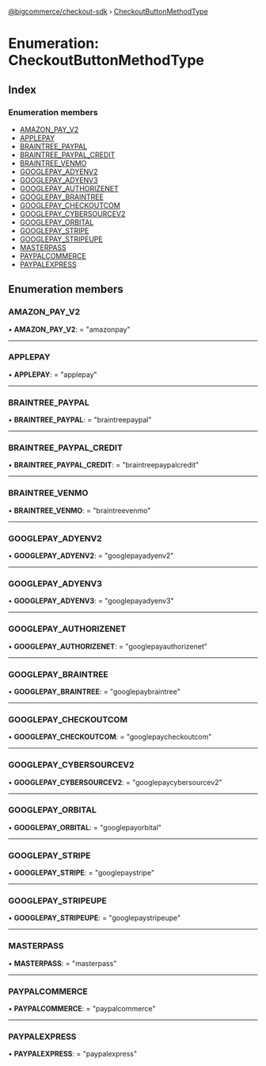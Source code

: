[@bigcommerce/checkout-sdk](../README.md) › [CheckoutButtonMethodType](checkoutbuttonmethodtype.md)

# Enumeration: CheckoutButtonMethodType

## Index

### Enumeration members

* [AMAZON_PAY_V2](checkoutbuttonmethodtype.md#amazon_pay_v2)
* [APPLEPAY](checkoutbuttonmethodtype.md#applepay)
* [BRAINTREE_PAYPAL](checkoutbuttonmethodtype.md#braintree_paypal)
* [BRAINTREE_PAYPAL_CREDIT](checkoutbuttonmethodtype.md#braintree_paypal_credit)
* [BRAINTREE_VENMO](checkoutbuttonmethodtype.md#braintree_venmo)
* [GOOGLEPAY_ADYENV2](checkoutbuttonmethodtype.md#googlepay_adyenv2)
* [GOOGLEPAY_ADYENV3](checkoutbuttonmethodtype.md#googlepay_adyenv3)
* [GOOGLEPAY_AUTHORIZENET](checkoutbuttonmethodtype.md#googlepay_authorizenet)
* [GOOGLEPAY_BRAINTREE](checkoutbuttonmethodtype.md#googlepay_braintree)
* [GOOGLEPAY_CHECKOUTCOM](checkoutbuttonmethodtype.md#googlepay_checkoutcom)
* [GOOGLEPAY_CYBERSOURCEV2](checkoutbuttonmethodtype.md#googlepay_cybersourcev2)
* [GOOGLEPAY_ORBITAL](checkoutbuttonmethodtype.md#googlepay_orbital)
* [GOOGLEPAY_STRIPE](checkoutbuttonmethodtype.md#googlepay_stripe)
* [GOOGLEPAY_STRIPEUPE](checkoutbuttonmethodtype.md#googlepay_stripeupe)
* [MASTERPASS](checkoutbuttonmethodtype.md#masterpass)
* [PAYPALCOMMERCE](checkoutbuttonmethodtype.md#paypalcommerce)
* [PAYPALEXPRESS](checkoutbuttonmethodtype.md#paypalexpress)

## Enumeration members

###  AMAZON_PAY_V2

• **AMAZON_PAY_V2**: = "amazonpay"

___

###  APPLEPAY

• **APPLEPAY**: = "applepay"

___

###  BRAINTREE_PAYPAL

• **BRAINTREE_PAYPAL**: = "braintreepaypal"

___

###  BRAINTREE_PAYPAL_CREDIT

• **BRAINTREE_PAYPAL_CREDIT**: = "braintreepaypalcredit"

___

###  BRAINTREE_VENMO

• **BRAINTREE_VENMO**: = "braintreevenmo"

___

###  GOOGLEPAY_ADYENV2

• **GOOGLEPAY_ADYENV2**: = "googlepayadyenv2"

___

###  GOOGLEPAY_ADYENV3

• **GOOGLEPAY_ADYENV3**: = "googlepayadyenv3"

___

###  GOOGLEPAY_AUTHORIZENET

• **GOOGLEPAY_AUTHORIZENET**: = "googlepayauthorizenet"

___

###  GOOGLEPAY_BRAINTREE

• **GOOGLEPAY_BRAINTREE**: = "googlepaybraintree"

___

###  GOOGLEPAY_CHECKOUTCOM

• **GOOGLEPAY_CHECKOUTCOM**: = "googlepaycheckoutcom"

___

###  GOOGLEPAY_CYBERSOURCEV2

• **GOOGLEPAY_CYBERSOURCEV2**: = "googlepaycybersourcev2"

___

###  GOOGLEPAY_ORBITAL

• **GOOGLEPAY_ORBITAL**: = "googlepayorbital"

___

###  GOOGLEPAY_STRIPE

• **GOOGLEPAY_STRIPE**: = "googlepaystripe"

___

###  GOOGLEPAY_STRIPEUPE

• **GOOGLEPAY_STRIPEUPE**: = "googlepaystripeupe"

___

###  MASTERPASS

• **MASTERPASS**: = "masterpass"

___

###  PAYPALCOMMERCE

• **PAYPALCOMMERCE**: = "paypalcommerce"

___

###  PAYPALEXPRESS

• **PAYPALEXPRESS**: = "paypalexpress"
